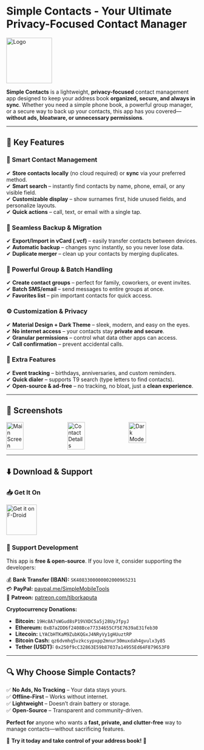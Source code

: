 # **Simple Contacts - Your Ultimate Privacy-Focused Contact Manager**  

<img alt="Logo" src="graphics/icon.png" width="120" />  

**Simple Contacts** is a lightweight, **privacy-focused** contact management app designed to keep your address book **organized, secure, and always in sync**. Whether you need a simple phone book, a powerful group manager, or a secure way to back up your contacts, this app has you covered—**without ads, bloatware, or unnecessary permissions**.  

---

## **🔹 Key Features**  

### **📱 Smart Contact Management**  
✔ **Store contacts locally** (no cloud required) or **sync** via your preferred method.  
✔ **Smart search** – instantly find contacts by name, phone, email, or any visible field.  
✔ **Customizable display** – show surnames first, hide unused fields, and personalize layouts.  
✔ **Quick actions** – call, text, or email with a single tap.  

### **🔄 Seamless Backup & Migration**  
✔ **Export/Import in vCard (.vcf)** – easily transfer contacts between devices.  
✔ **Automatic backup** – changes sync instantly, so you never lose data.  
✔ **Duplicate merger** – clean up your contacts by merging duplicates.  

### **👥 Powerful Group & Batch Handling**  
✔ **Create contact groups** – perfect for family, coworkers, or event invites.  
✔ **Batch SMS/email** – send messages to entire groups at once.  
✔ **Favorites list** – pin important contacts for quick access.  

### **⚙️ Customization & Privacy**  
✔ **Material Design + Dark Theme** – sleek, modern, and easy on the eyes.  
✔ **No internet access** – your contacts stay **private and secure**.  
✔ **Granular permissions** – control what data other apps can access.  
✔ **Call confirmation** – prevent accidental calls.  

### **📅 Extra Features**  
✔ **Event tracking** – birthdays, anniversaries, and custom reminders.  
✔ **Quick dialer** – supports T9 search (type letters to find contacts).  
✔ **Open-source & ad-free** – no tracking, no bloat, just a **clean experience**.  

---

## **📲 Screenshots**  

<div style="display:flex; gap: 10px; flex-wrap: wrap;">
  <img alt="Main Screen" src="fastlane/metadata/android/en-US/images/phoneScreenshots/1_en-US.jpeg" width="30%">
  <img alt="Contact Details" src="fastlane/metadata/android/en-US/images/phoneScreenshots/2_en-US.jpeg" width="30%">
  <img alt="Dark Mode" src="fastlane/metadata/android/en-US/images/phoneScreenshots/3_en-US.jpeg" width="30%">
</div>  

---

## **⬇️ Download & Support**  

### **📥 Get It On**  
<a href="https://f-droid.org/packages/com.simplemobiletools.contacts.pro">
  <img alt="Get it on F-Droid" src="https://fdroid.gitlab.io/artwork/badge/get-it-on.png" height="80">
</a>  

### **💖 Support Development**  
This app is **free & open-source**. If you love it, consider supporting the developers:  

💰 **Bank Transfer (IBAN):** `SK4083300000002000965231`  
💳 **PayPal:** [paypal.me/SimpleMobileTools](https://paypal.me/SimpleMobileTools)  
🔗 **Patreon:** [patreon.com/tiborkaputa](https://www.patreon.com/tiborkaputa)  

**Cryptocurrency Donations:**  
- **Bitcoin:** `19Hc8A7sWGud8sP19VXDC5a5j28UyJfpyJ`  
- **Ethereum:** `0xB7a2DD6f2408Bce77334655CF5E7639aE31feb30`  
- **Litecoin:** `LYACbHTKaM9ZubKQGxJ4NRyVy1gHUuztRP`  
- **Bitcoin Cash:** `qz6dvmhq5vzkcsypxpp2mnur30muxdah4gvulx3y85`  
- **Tether (USDT):** `0x250f9cC32863E59b87037a14955Ed64F879653F0`  

---

## **🔍 Why Choose Simple Contacts?**  
✅ **No Ads, No Tracking** – Your data stays yours.  
✅ **Offline-First** – Works without internet.  
✅ **Lightweight** – Doesn’t drain battery or storage.  
✅ **Open-Source** – Transparent and community-driven.  

**Perfect for** anyone who wants a **fast, private, and clutter-free** way to manage contacts—without sacrificing features.  

📌 **Try it today and take control of your address book!** 🚀